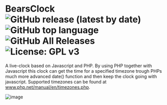 BearsClock
![GitHub release (latest by date)](https://img.shields.io/github/v/release/N6REJ/mod_bearsclock)
![GitHub top language](https://img.shields.io/github/languages/top/N6REJ/mod_bearsclock)
![GitHub All Releases](https://img.shields.io/github/downloads/N6REJ/mod_bearsclock/total)
![License: GPL v3](https://img.shields.io/badge/License-GPLv3-blue.svg)
========
A live-clock based on Javascript and PHP. By using PHP together with Javascript this clock can get the time for a specified timezone trough PHPs much more advanced date() function and then keep the clock going with javascript. Supported timezones can be found at www.php.net/manual/en/timezones.php.

![image](https://github.com/user-attachments/assets/5f86fbb1-7e3f-4894-a8f7-b4d8f0188703)

